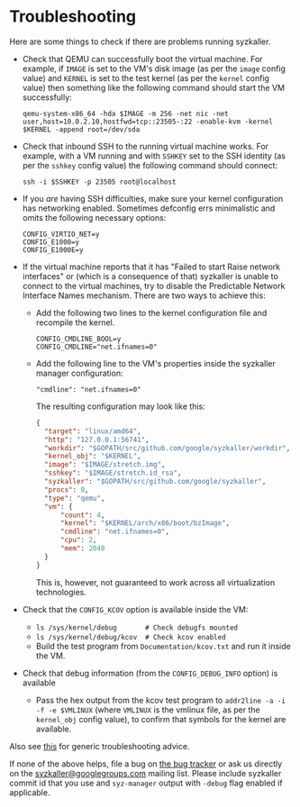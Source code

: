 # Troubleshooting

Here are some things to check if there are problems running syzkaller.

 - Check that QEMU can successfully boot the virtual machine.  For example,
   if `IMAGE` is set to the VM's disk image (as per the `image` config value)
   and `KERNEL` is set to the test kernel (as per the `kernel` config value)
   then something like the following command should start the VM successfully:

     ```shell
     qemu-system-x86_64 -hda $IMAGE -m 256 -net nic -net user,host=10.0.2.10,hostfwd=tcp::23505-:22 -enable-kvm -kernel $KERNEL -append root=/dev/sda
     ```

 - Check that inbound SSH to the running virtual machine works.  For example, with
   a VM running and with `SSHKEY` set to the SSH identity (as per the `sshkey` config value) the
   following command should connect:

     ```shell
     ssh -i $SSHKEY -p 23505 root@localhost
     ```

 - If you *are* having SSH difficulties, make sure your kernel configuration
   has networking enabled. Sometimes defconfig errs minimalistic and omits the
   following necessary options:
     ```shell
     CONFIG_VIRTIO_NET=y
     CONFIG_E1000=y
     CONFIG_E1000E=y
     ```
 - If the virtual machine reports that it has "Failed to start Raise network interfaces" or (which
   is a consequence of that) syzkaller is unable to connect to the virtual machines, try to disable
   the Predictable Network Interface Names mechanism. There are two ways to achieve this:
    - Add the following two lines to the kernel configuration file and recompile the kernel.
      ```
      CONFIG_CMDLINE_BOOL=y
      CONFIG_CMDLINE="net.ifnames=0"
      ```
    - Add the following line to the VM's properties inside the syzkaller manager configuration:
      ```
      "cmdline": "net.ifnames=0"
      ```

      The resulting configuration may look like this:
      ```json
      {
        "target": "linux/amd64",
        "http": "127.0.0.1:56741",
        "workdir": "$GOPATH/src/github.com/google/syzkaller/workdir",
        "kernel_obj": "$KERNEL",
        "image": "$IMAGE/stretch.img",
        "sshkey": "$IMAGE/stretch.id_rsa",
        "syzkaller": "$GOPATH/src/github.com/google/syzkaller",
        "procs": 8,
        "type": "qemu",
        "vm": {
            "count": 4,
            "kernel": "$KERNEL/arch/x86/boot/bzImage",
            "cmdline": "net.ifnames=0",
            "cpu": 2,
            "mem": 2048
        }
      }
      ```

      This is, however, not guaranteed to work across all virtualization technologies.

 - Check that the `CONFIG_KCOV` option is available inside the VM:
    - `ls /sys/kernel/debug       # Check debugfs mounted`
    - `ls /sys/kernel/debug/kcov  # Check kcov enabled`
    - Build the test program from `Documentation/kcov.txt` and run it inside the VM.

 - Check that debug information (from the `CONFIG_DEBUG_INFO` option) is available
    - Pass the hex output from the kcov test program to `addr2line -a -i -f -e $VMLINUX` (where
      `VMLINUX` is the vmlinux file, as per the `kernel_obj` config value), to confirm
      that symbols for the kernel are available.

Also see [this](/docs/troubleshooting.md) for generic troubleshooting advice.

If none of the above helps, file a bug on [the bug tracker](https://github.com/google/syzkaller/issues)
or ask us directly on the syzkaller@googlegroups.com mailing list.
Please include syzkaller commit id that you use and `syz-manager` output with `-debug` flag enabled if applicable.
